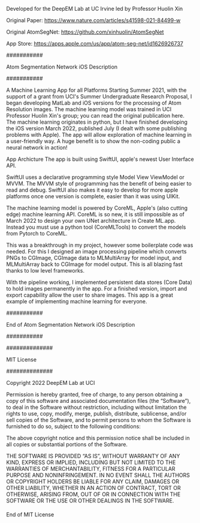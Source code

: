 Developed for the DeepEM Lab at UC Irvine led by Professor Huolin Xin

Original Paper:
https://www.nature.com/articles/s41598-021-84499-w

Original AtomSegNet:
https://github.com/xinhuolin/AtomSegNet

App Store:
https://apps.apple.com/us/app/atom-seg-net/id1626926737

###########

Atom Segmentation Network iOS Description

###########

A Machine Learning App for all Platforms
Starting Summer 2021, with the support of a grant from UCI's Summer Undergraduate Research Proposal, I began developing MatLab and iOS versions for the processing of Atom Resolution images.  The machine learning model was trained in UCI Professor Huolin Xin's group; you can read the original publication here.  The machine learning originates in python, but I have finished developing the iOS version March 2022, published July (I dealt with some publishing problems with Apple).  The app will allow exploration of machine learning in a user-friendly way.  A huge benefit is to show the non-coding public a neural network in action!

App Archicture
The app is built using SwiftUI, apple's newest User Interface API.

SwiftUI uses a declarative programming style Model View ViewModel or MVVM.  The MVVM style of programming has the benefit of being easier to read and debug.  SwiftUI also makes it easy to develop for more apple platforms once one version is complete, easier than it was using UIKit.

The machine learning model is powered by CoreML, Apple's (also cutting edge) machine learning API.  CoreML is so new, it is still impossible as of March 2022 to design your own UNet architecture in Create ML.app.  Instead you must use a python tool (CoreMLTools) to convert the models from Pytorch to CoreML. 

This was a breakthrough in my project, however some boilerplate code was needed. For this I designed an image processing pipeline which converts PNGs to CGImage, CGImage data to MLMultiArray for model input, and MLMultiArray back to CGImage for model output. 
This is all blazing fast thanks to low level frameworks.

With the pipeline working, I implemented persistent data stores (Core Data) to hold images permanently in the app.
For a finished version, import and export capability allow the user to share images.
This app is a great example of implementing machine learning for everyone. 

###########

End of Atom Segmentation Network iOS Description

###########

##############

MIT License

##############

Copyright 2022 DeepEM Lab at UCI

Permission is hereby granted, free of charge, to any person obtaining a copy of this software and associated documentation files (the “Software”), to deal in the Software without restriction, including without limitation the rights to use, copy, modify, merge, publish, distribute, sublicense, and/or sell copies of the Software, and to permit persons to whom the Software is furnished to do so, subject to the following conditions:

The above copyright notice and this permission notice shall be included in all copies or substantial portions of the Software.

THE SOFTWARE IS PROVIDED “AS IS”, WITHOUT WARRANTY OF ANY KIND, EXPRESS OR IMPLIED, INCLUDING BUT NOT LIMITED TO THE WARRANTIES OF MERCHANTABILITY, FITNESS FOR A PARTICULAR PURPOSE AND NONINFRINGEMENT. IN NO EVENT SHALL THE AUTHORS OR COPYRIGHT HOLDERS BE LIABLE FOR ANY CLAIM, DAMAGES OR OTHER LIABILITY, WHETHER IN AN ACTION OF CONTRACT, TORT OR OTHERWISE, ARISING FROM, OUT OF OR IN CONNECTION WITH THE SOFTWARE OR THE USE OR OTHER DEALINGS IN THE SOFTWARE.

####

End of MIT License

####
